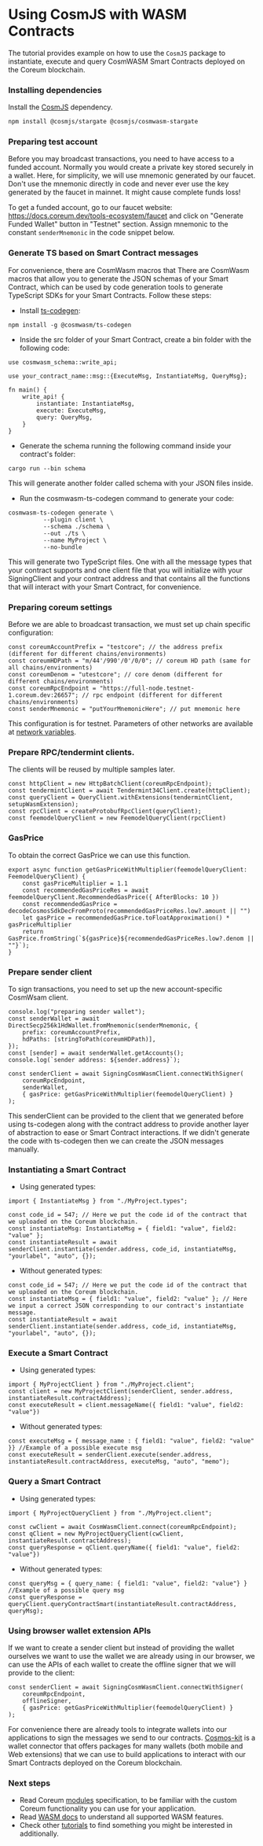 # Using CosmJS with WASM Contracts

The tutorial provides example on how to use the `CosmJS` package to instantiate, execute and query CosmWASM Smart Contracts deployed on the Coreum blockchain.

### Installing dependencies <a href="#installing-dependencies" id="installing-dependencies"></a>

Install the [CosmJS](https://github.com/cosmos/cosmjs) dependency.

```sh
npm install @cosmjs/stargate @cosmjs/cosmwasm-stargate
```

### Preparing test account <a href="#preparing-test-account" id="preparing-test-account"></a>

Before you may broadcast transactions, you need to have access to a funded account. Normally you would create a private key stored securely in a wallet. Here, for simplicity, we will use mnemonic generated by our faucet. Don't use the mnemonic directly in code and never ever use the key generated by the faucet in mainnet. It might cause complete funds loss!

To get a funded account, go to our faucet website: https://docs.coreum.dev/tools-ecosystem/faucet and click on "Generate Funded Wallet" button in "Testnet" section. Assign mnemonic to the constant `senderMnemonic` in the code snippet below.

### Generate TS based on Smart Contract messages <a href="#generate-ts-based-on-smart-contract-messages" id="generate-ts-based-on-smart-contract-messages"></a>

For convenience, there are CosmWasm macros that There are CosmWasm macros that allow you to generate the JSON schemas of your Smart Contract, which can be used by code generation tools to generate TypeScript SDKs for your Smart Contracts. Follow these steps:

* Install [ts-codegen](https://github.com/CosmWasm/ts-codegen):

```
npm install -g @cosmwasm/ts-codegen
```

* Inside the src folder of your Smart Contract, create a bin folder with the following code:

```
use cosmwasm_schema::write_api;

use your_contract_name::msg::{ExecuteMsg, InstantiateMsg, QueryMsg};

fn main() {
    write_api! {
        instantiate: InstantiateMsg,
        execute: ExecuteMsg,
        query: QueryMsg,
    }
}
```

* Generate the schema running the following command inside your contract's folder:

```
cargo run --bin schema
```

This will generate another folder called schema with your JSON files inside.

* Run the cosmwasm-ts-codegen command to generate your code:

```
cosmwasm-ts-codegen generate \
          --plugin client \
          --schema ./schema \
          --out ./ts \
          --name MyProject \
          --no-bundle
```

This will generate two TypeScript files. One with all the message types that your contract supports and one client file that you will initialize with your SigningClient and your contract address and that contains all the functions that will interact with your Smart Contract, for convenience.

### Preparing coreum settings <a href="#preparing-coreum-settings" id="preparing-coreum-settings"></a>

Before we are able to broadcast transaction, we must set up chain specific configuration:

```
const coreumAccountPrefix = "testcore"; // the address prefix (different for different chains/environments)
const coreumHDPath = "m/44'/990'/0'/0/0"; // coreum HD path (same for all chains/environments)
const coreumDenom = "utestcore"; // core denom (different for different chains/environments)
const coreumRpcEndpoint = "https://full-node.testnet-1.coreum.dev:26657"; // rpc endpoint (different for different chains/environments)
const senderMnemonic = "putYourMnemonicHere"; // put mnemonic here
```

This configuration is for testnet. Parameters of other networks are available at [network variables](https://docs.coreum.dev/tutorials/network-variables.html).

### Prepare RPC/tendermint clients. <a href="#prepare-rpc-tendermint-clients" id="prepare-rpc-tendermint-clients"></a>

The clients will be reused by multiple samples later.

```
const httpClient = new HttpBatchClient(coreumRpcEndpoint);
const tendermintClient = await Tendermint34Client.create(httpClient);
const queryClient = QueryClient.withExtensions(tendermintClient, setupWasmExtension); 
const rpcClient = createProtobufRpcClient(queryClient);
const feemodelQueryClient = new FeemodelQueryClient(rpcClient)
```

### GasPrice <a href="#gasprice" id="gasprice"></a>

To obtain the correct GasPrice we can use this function.

```
export async function getGasPriceWithMultiplier(feemodelQueryClient: FeemodelQueryClient) {
    const gasPriceMultiplier = 1.1
    const recommendedGasPriceRes = await feemodelQueryClient.RecommendedGasPrice({ AfterBlocks: 10 })
    const recommendedGasPrice = decodeCosmosSdkDecFromProto(recommendedGasPriceRes.low?.amount || "")
    let gasPrice = recommendedGasPrice.toFloatApproximation() * gasPriceMultiplier
    return GasPrice.fromString(`${gasPrice}${recommendedGasPriceRes.low?.denom || ""}`);
}
```

### Prepare sender client <a href="#prepare-sender-client" id="prepare-sender-client"></a>

To sign transactions, you need to set up the new account-specific CosmWsam client.

```
console.log("preparing sender wallet");
const senderWallet = await DirectSecp256k1HdWallet.fromMnemonic(senderMnemonic, {
    prefix: coreumAccountPrefix,
    hdPaths: [stringToPath(coreumHDPath)],
});
const [sender] = await senderWallet.getAccounts();
console.log(`sender address: ${sender.address}`);

const senderClient = await SigningCosmWasmClient.connectWithSigner(
    coreumRpcEndpoint,
    senderWallet,
    { gasPrice: getGasPriceWithMultiplier(feemodelQueryClient) }
);
```

This senderClient can be provided to the client that we generated before using ts-codegen along with the contract address to provide another layer of abstraction to ease or Smart Contract interactions. If we didn't generate the code with ts-codegen then we can create the JSON messages manually.

### Instantiating a Smart Contract <a href="#instantiating-a-smart-contract" id="instantiating-a-smart-contract"></a>

* Using generated types:

```
import { InstantiateMsg } from "./MyProject.types";

const code_id = 547; // Here we put the code id of the contract that we uploaded on the Coreum blockchain.
const instantiateMsg: InstantiateMsg = { field1: "value", field2: "value" };
const instantiateResult = await senderClient.instantiate(sender.address, code_id, instantiateMsg, "yourlabel", "auto", {});
```

* Without generated types:

```
const code_id = 547; // Here we put the code id of the contract that we uploaded on the Coreum blockchain.
const instantiateMsg = { field1: "value", field2: "value" }; // Here we input a correct JSON corresponding to our contract's instantiate message.
const instantiateResult = await senderClient.instantiate(sender.address, code_id, instantiateMsg, "yourlabel", "auto", {});
```

### Execute a Smart Contract <a href="#execute-a-smart-contract" id="execute-a-smart-contract"></a>

* Using generated types:

```
import { MyProjectClient } from "./MyProject.client";
const client = new MyProjectClient(senderClient, sender.address, instantiateResult.contractAddress);
const executeResult = client.messageName({ field1: "value", field2: "value"})
```

* Without generated types:

```
const executeMsg = { message_name : { field1: "value", field2: "value" }} //Example of a possible execute msg
const executeResult = senderClient.execute(sender.address, instantiateResult.contractAddress, executeMsg, "auto", "memo");
```

### Query a Smart Contract <a href="#query-a-smart-contract" id="query-a-smart-contract"></a>

* Using generated types:

```
import { MyProjectQueryClient } from "./MyProject.client";

const cwClient = await CosmWasmClient.connect(coreumRpcEndpoint);
const qClient = new MyProjectQueryClient(cwClient, instantiateResult.contractAddress);
const queryResponse = qClient.queryName({ field1: "value", field2: "value"})
```

* Without generated types:

```
const queryMsg = { query_name: { field1: "value", field2: "value"} } //Example of a possible query msg
const queryResponse = queryClient.queryContractSmart(instantiateResult.contractAddress, queryMsg);
```

### Using browser wallet extension APIs <a href="#using-browser-wallet-extension-apis" id="using-browser-wallet-extension-apis"></a>

If we want to create a sender client but instead of providing the wallet ourselves we want to use the wallet we are already using in our browser, we can use the APIs of each wallet to create the offline signer that we will provide to the client:

```
const senderClient = await SigningCosmWasmClient.connectWithSigner(
    coreumRpcEndpoint,
    offlineSigner,
    { gasPrice: getGasPriceWithMultiplier(feemodelQueryClient) }
);
```

For convenience there are already tools to integrate wallets into our applications to sign the messages we send to our contracts. [Cosmos-kit](https://github.com/cosmology-tech/cosmos-kit) is a wallet connector that offers packages for many wallets (both mobile and Web extensions) that we can use to build applications to interact with our Smart Contracts deployed on the Coreum blockchain.

### Next steps <a href="#next-steps" id="next-steps"></a>

* Read Coreum [modules](https://docs.coreum.dev/modules/main.html) specification, to be familiar with the custom Coreum functionality you can use for your application.
* Read [WASM docs](https://docs.cosmwasm.com/docs/) to understand all supported WASM features.
* Check other [tutorials](https://docs.coreum.dev/tutorials/main.html) to find something you might be interested in additionally.
